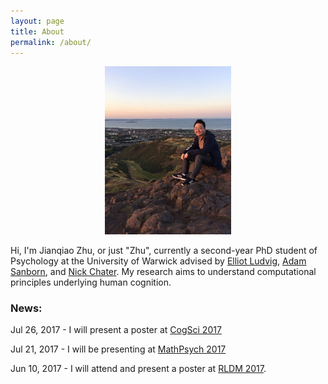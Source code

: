 ```yaml
---
layout: page
title: About
permalink: /about/
---
```


<p align="center">
<img src="/images/me.jpeg" style="width: 40%; height: 40%; margin-left: auto; margin-right: auto;">
</p>

Hi, I'm Jianqiao Zhu, or just "Zhu", currently a second-year PhD student of Psychology at the University of Warwick advised by [Elliot Ludvig](http://elliot.ludvig.ca/Home.html), [Adam Sanborn](https://www2.warwick.ac.uk/fac/sci/psych/people/asanborn/), and [Nick Chater](http://www.wbs.ac.uk/about/person/nick-chater/). My research aims to understand computational principles underlying human cognition.

### News:
Jul 26, 2017 - I will present a poster at [CogSci 2017](http://www.cognitivesciencesociety.org/conference/cogsci2017/)

Jul 21, 2017 - I will be presenting at [MathPsych 2017](http://mathpsych.org/conferences/2017/)

Jun 10, 2017 - I will attend and present a poster at [RLDM 2017](http://rldm.org). 



